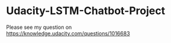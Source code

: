 # Udacity-LSTM-Chatbot-Project

Please see my question on https://knowledge.udacity.com/questions/1016683
